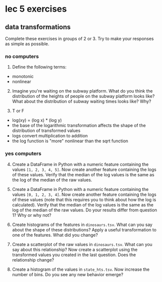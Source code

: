 <!-- author: Jason Dolatshahi -->

# lec 5 exercises
## data transformations

Complete these exercises in groups of 2 or 3. Try to make your responses as
simple as possible.

### no computers

1) Define the following terms:
- monotonic
- nonlinear

2) Imagine you're waiting on the subway platform. What do you think the
distribution of the heights of people on the subway platform looks like? What
about the distribution of subway waiting times looks like? Why?

3) T or F
- log(xy) = (log x) * (log y)
- the base of the logarithmic transformation affects the shape of the distribution
    of transformed values
- logs convert multiplication to addition
- the log function is "more" nonlinear than the sqrt function

### yes computers

4) Create a DataFrame in Python with a numeric feature containing the values
`[1, 2, 3, 4, 5]`. Now create another feature containing the logs of these
values. Verify that the median of the log values is the same as the log of
the median of the raw values.

5) Create a DataFrame in Python with a numeric feature containing the values
`[0, 1, 2, 3, 4]`. Now create another feature containing the logs of these
values (note that this requires you to think about how the log is calculated).
Verify that the median of the log values is the same as the log of the median
of the raw values. Do your results differ from question 1? Why or why not?

6) Create histograms of the features in `dinosaurs.tsv`. What can you say about
the shape of these distributions? Apply a useful transformation to one of the
features. What did you change?

7) Create a scatterplot of the raw values in `dinosaurs.tsv`. What can you say
about this relationship? Now create a scatterplot using the transformed values
you created in the last question. Does the relationship change?

8) Create a histogram of the values in `state_hts.tsv`. Now increase the number
of bins. Do you see any new behavior emerge?
